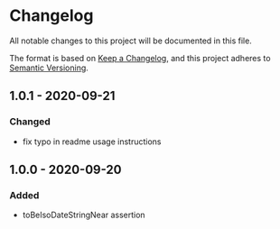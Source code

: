 # Changelog

All notable changes to this project will be documented in this file.

The format is based on [Keep a Changelog](https://keepachangelog.com/en/1.0.0/),
and this project adheres to [Semantic Versioning](https://semver.org/spec/v2.0.0.html).

## 1.0.1 - 2020-09-21
### Changed
- fix typo in readme usage instructions

## 1.0.0 - 2020-09-20
### Added
- toBeIsoDateStringNear assertion
